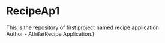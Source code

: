 # RecipeAp1
This is the repository of first project named recipe application
<br>
Author - Athifa(Recipe Application.)
